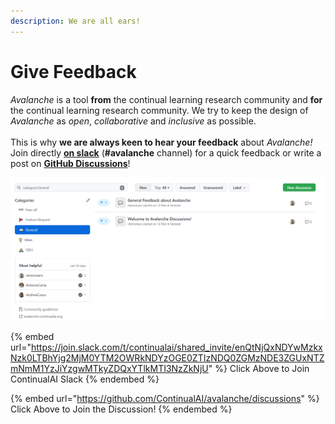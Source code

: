 ```yaml
---
description: We are all ears!
---
```


# Give Feedback

_Avalanche_ is a tool **from** the continual learning research community and **for** the continual learning research community. We try to keep the design of _Avalanche_ as _open_, _collaborative_ and _inclusive_ as possible.\
\
This is why **we are always keen to hear your feedback** about _Avalanche!_ Join directly [**on slack**](https://join.slack.com/t/continualai/shared\_invite/enQtNjQxNDYwMzkxNzk0LTBhYjg2MjM0YTM2OWRkNDYzOGE0ZTIzNDQ0ZGMzNDE3ZGUxNTZmNmM1YzJiYzgwMTkyZDQxYTlkMTI3NzZkNjU) (**#avalanche** channel) for a quick feedback or write a post on [**GitHub Discussions**](https://github.com/ContinualAI/avalanche/discussions)!

![General Feedback Section of the Avalanche GitHub "Discussions" Tab.](../../../.gitbook/assets/feedback.png)

{% embed url="https://join.slack.com/t/continualai/shared_invite/enQtNjQxNDYwMzkxNzk0LTBhYjg2MjM0YTM2OWRkNDYzOGE0ZTIzNDQ0ZGMzNDE3ZGUxNTZmNmM1YzJiYzgwMTkyZDQxYTlkMTI3NzZkNjU" %}
Click Above to Join ContinualAI Slack
{% endembed %}

{% embed url="https://github.com/ContinualAI/avalanche/discussions" %}
Click Above to Join the Discussion!
{% endembed %}


